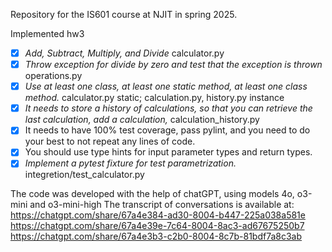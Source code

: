 Repository for the IS601 course at NJIT in spring 2025.

Implemented hw3

- [x] _Add, Subtract, Multiply, and Divide_ calculator.py
- [x] _Throw exception for divide by zero and test that the exception is thrown_ operations.py 
- [x] _Use at least one class, at least one static method, at least one class method._ calculator.py static; calculation.py, history.py instance
- [x] _It needs to store a history of calculations, so that you can retrieve the last calculation, add a calculation,_ calculation_history.py
- [x] It needs to have 100% test coverage, pass pylint, and you need to do your best to not repeat any lines of code.
- [x] You should use type hints for input parameter types and return types.
- [x] _Implement a pytest fixture for test parametrization._ integretion/test_calculator.py

The code was developed with the help of chatGPT, using models 4o, o3-mini and o3-mini-high
The transcript of conversations is available at: 
https://chatgpt.com/share/67a4e384-ad30-8004-b447-225a038a581e
https://chatgpt.com/share/67a4e39e-7c64-8004-8ac3-ad67675250b7
https://chatgpt.com/share/67a4e3b3-c2b0-8004-8c7b-81bdf7a8c3ab
    
    
    
    
    
    

